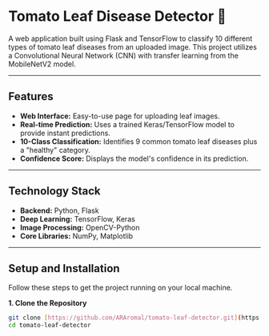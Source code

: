 # Tomato Leaf Disease Detector 🍅

A web application built using Flask and TensorFlow to classify 10 different types of tomato leaf diseases from an uploaded image. This project utilizes a Convolutional Neural Network (CNN) with transfer learning from the MobileNetV2 model.

---

## Features

-   **Web Interface:** Easy-to-use page for uploading leaf images.
-   **Real-time Prediction:** Uses a trained Keras/TensorFlow model to provide instant predictions.
-   **10-Class Classification:** Identifies 9 common tomato leaf diseases plus a "healthy" category.
-   **Confidence Score:** Displays the model's confidence in its prediction.

---

## Technology Stack

-   **Backend:** Python, Flask
-   **Deep Learning:** TensorFlow, Keras
-   **Image Processing:** OpenCV-Python
-   **Core Libraries:** NumPy, Matplotlib

---

## Setup and Installation

Follow these steps to get the project running on your local machine.

**1. Clone the Repository**
```bash
git clone [https://github.com/ARAromal/tomato-leaf-detector.git](https://github.com/ARAromal/tomato-leaf-detector.git)
cd tomato-leaf-detector
